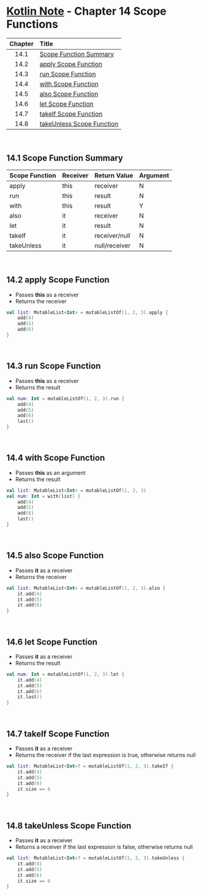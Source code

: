 # [Kotlin Note](../../README.md) - Chapter 14 Scope Functions
| Chapter | Title |
| :-: | :- |
| 14.1 | [Scope Function Summary](#141-scope-function-summary) |
| 14.2 | [apply Scope Function](#142-apply-scope-function) |
| 14.3 | [run Scope Function](#143-run-scope-function) |
| 14.4 | [with Scope Function](#144-with-scope-function) |
| 14.5 | [also Scope Function](#145-also-scope-function) |
| 14.6 | [let Scope Function](#146-let-scope-function) |
| 14.7 | [takeIf Scope Function](#147-takeif-scope-function) |
| 14.8 | [takeUnless Scope Function](#148-takeunless-scope-function) |

<br />

## 14.1 Scope Function Summary
| Scope Function | Receiver | Return Value | Argument |
| :-- | :-- | :-- | :-- |
| apply | this | receiver | N |
| run | this | result | N |
| with | this | result | Y |
| also | it | receiver | N |
| let | it | result | N |
| takeIf | it | receiver/null | N |
| takeUnless | it | null/receiver | N |

<br />

## 14.2 apply Scope Function
- Passes **this** as a receiver
- Returns the receiver

```kotlin
val list: MutableList<Int> = mutableListOf(1, 2, 3).apply {
    add(4)
    add(5)
    add(6)
}
```

<br />

## 14.3 run Scope Function
- Passes **this** as a receiver
- Returns the result

```kotlin
val num: Int = mutableListOf(1, 2, 3).run {
    add(4)
    add(5)
    add(6)
    last()
}
```

<br />

## 14.4 with Scope Function
- Passes **this** as an argument
- Returns the result

```kotlin
val list: MutableList<Int> = mutableListOf(1, 2, 3)
val num: Int = with(list) {
    add(4)
    add(5)
    add(6)
    last()
}
```

<br />

## 14.5 also Scope Function
- Passes **it** as a receiver
- Returns the receiver

```kotlin
val list: MutableList<Int> = mutableListOf(1, 2, 3).also {
    it.add(4)
    it.add(5)
    it.add(6)
}
```

<br />

## 14.6 let Scope Function
- Passes **it** as a receiver
- Returns the result

```kotlin
val num: Int = mutableListOf(1, 2, 3).let {
    it.add(4)
    it.add(5)
    it.add(6)
    it.last()
}
```

<br />

## 14.7 takeIf Scope Function
- Passes **it** as a receiver
- Returns the receiver if the last expression is true, otherwise returns null

```kotlin
val list: MutableList<Int>? = mutableListOf(1, 2, 3).takeIf {
    it.add(4)
    it.add(5)
    it.add(6)
    it.size == 6
}
```

<br />

## 14.8 takeUnless Scope Function
- Passes **it** as a receiver
- Returns a receiver if the last expression is false, otherwise returns null

```kotlin
val list: MutableList<Int>? = mutableListOf(1, 2, 3).takeUnless {
    it.add(4)
    it.add(5)
    it.add(6)
    it.size == 6
}
```

<br />
